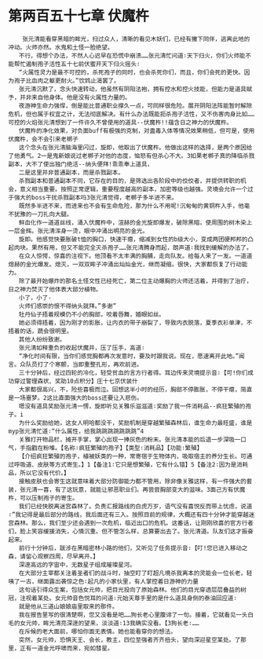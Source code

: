 # 第两百五十七章 伏魔杵
        张元清能看穿黑暗的眸光，扫过众人，清晰的看见木妖们，已经有撇下同伴，逃离此地的冲动。火师亦然。水鬼和土怪一脸绝望。
       不行，得想个办法，不然人心迟早在恐慌中崩溃……张元清忙问道∶天下归火，你们火师能不能帮忙遏制孢子活性五十七前伏蜜开天下归火摇头∶
       “火属性灵力是最不可控的，杀死孢子的同时，也会杀死你们，而且，你们会死的更快。因为孢子比血肉之躯更耐火。”饮鸩止渴罢了。
       张元清沉默了，念头快速转动，他虽然有阴阳法袍，拥有控水和控火技能，但能力是道具赋予，并非来自他身体。他是没有火属性力量的。
       夜游神生命力强悍，倒是能比普通职业撑久一点，可同样很危险。展开阴阳法阵能暂时解除危机，但也属于权宜之计，无法彻底解决。有什么办法既能扼杀孢子活性，又不伤害肉身比如……可控的火焰张元清想到了一件许久不曾使用的道具--伏魔杵!!蕴含日之神力的伏魔杵。
       伏魔杵的净化效果，对负面buff有极强的克制，对蛊毒入体等情况效果稍低，但可是，使用伏魔杵，会不会引来老梆子
       这个念头在张元清脑海里闪过，旋即，他取出了伏魔杵。他做出这样的选择，是两个原因给了他勇气。2一是鬼新娘说过老梆子对他的态度，恼怒有但杀心不大。3如果老梆子真的降临杀戮副本，大不了使出独门绝活--纳头便拜!乖乖奉上道具，
       二是这里并非普通副本，而是杀戮副本。
       杀戮副本和普通副本不同，它存在的目的，是筛选出各阶段中的佼佼者，并提供转职的机会，意义相当重要。按照正常逻辑，重要程度越高的副本，加密等级也越强。灵境会允许一个过于强大的boss干扰杀戮副本吗3张元清觉得，老梆子多半进不来。
       既然多半进不来，而进来也不会有生命危险，那为什么不用呢!沉甸甸的黄铜杵入手，他毫不犹豫的一刀扎向大腿。
       鲜血化作一道道丝线，涌入伏魔杵中，渲赫的金光旋即爆发，破除黑暗，使周围的树木染上一层金辉。张元清浑身一烫，眼中冲涌出明亮的金光。
       旋即。他感觉快要胀破t恤的胸口，快速干瘪，缩减到女性的b级大小，变成两团硬邦邦的凸起肉块。果然有用，但又不能完全灭杀孢子……张元清腾身而起，朗声道∶我找到缓解的办法了。
       在众人惊愕，惊喜的注视下。他顶看不太丰满的胸脯，走向队友。给每人来了一发。一道道煊赫的金光爆发。熄灭，一双双眸子冲涌出灿灿金光，继而凝缩。很快，大家都恢复了行动能力。
       除了最开始爆炸的那名土怪文性已经死亡，第二位主动爆胸的火师还活着，并得到了治疗，日之神力焚灭了他体表大部分植物。
       小了，小了-
       火师们感崇的恨不得纳头就拜。”多谢”
       牡丹仙子捂着规模仍不小的胸部，咬着唇舞，婚眼如丝。
       她必须得捂着，因为刚才的影胀，让内衣的带子崩裂了，导致内衣脱落，夏季衣衫单津，不捂着的话，蔬会很明里。
       其他人纷纷致谢。
       张元清如释重负的收起伏魔并，压了压手，高道∶
       “净化时间有限，当你们感觉胸都再次发意时，要及时跟我说。现在，愿速离开此地。”闻言。众队员打了个寒颤，当即重整孔形，再欢前进。
       三十分钟后，经过四轮的冷化，轻受贫血的言方行者得。耳边传来灵境提示音∶【可!你们成功穿过警理森状、奖助10点积分】庄十七京伏装什
       大家都很高兴，不，险些喜极而泣。回想这半小时的经历，胸部不停膨胀，不停干瘪，简直是一场噩梦。2这比直面强大的boss还要让入悲伤。
       嗯没有道具奖励张元清一愣，旋即听见关雅乐滋滋道∶奖励了我一件消耗品--疯狂繁殖的孢子。i
       为什么奖励给她，这女人明哈都没干，奖励机制是穿越繁殖森林后，谁生命力最旺盛，谁是myp张元清忙道∶“什么属性，给我跳跳跳跳跳跳跳”4
       关雅打开物品栏，摊开手掌，掌心出现一捧灰色的粉末。张元清本能的后退一步深吸一口气，手指戳在粉堆。【名称∶疯狂繁殖的孢子】【类型∶消耗品】【功能∶繁殖】
       【介绍疯狂繁殖的孢子，植被妖类的一种，常寄宿于生物体内，吸取宿主的养分生长。可通过呼吸道、皮肤等方式寄生。】1【备注1∶它只是想繁殖，它有什么错】5【备注2∶因为是消耗品，所以它没有代价。】
       接触皮肤也会寄生这就意味着大部分防御能力都不管用，除非像关雅这样，有一件强大的套装，张元清一喜，有了这玩意，就能让邪恶职业们。再尝尝胸部变大的滋味。3面己方有伏魔杵，可以压制孢子的寄生。
       我们已经快脱离迷宫森林了。负责汇报路线的白虎万岁，语气没有喜悦反而带上忧虑，说道∶”我记得是最后部分的路线，我后面还有三入。按照目前的规律，大概还有四十分钟才能穿越迷宫森林。那么，我们至少还会遇到一次危机，临近出口的危机。这番话，让刚刚欣喜的官方行者们，脸上笑容缓援消失，心情沉重。但不管怎么样，总算要出去了。张元清道。队友们这才振奋起来。
       前行十分钟后，跋涉在黑暗密林小路的他们，又听见了任务提示音∶【叮!您已进入移动之森，请留心观察四周，尽早离开。】
       深邃高远的字宙中，无数星子组成璀璨星河。
       在大部分主宰都关注着圣者们的战斗时，抽空盯了盯超凡境杀我离本的灵能会一位长老，轻咦了一古，继面露出袭惊之色∶起凡的小家伙里，有人掌控着日游神的力量
       这句话引得众生案，包括女元帅，把目光投向了原始森林。他们的目光穿透层层叠益的树冠，注视着某处。女元帅音色悦耳的问道∶元始天尊手里的是什么道具身侧的泰油回应道∶
       就是他从三道山娘娘庙里取来的那件。
       我在报告里写的很清楚啊，您又没看是吧……狗长老心里腹诽了一句。接着，它就看见一头白毛的女元帅，眸光清亮深邃的望来，淡淡道∶13我确实没看。【3狗长老∶……
       在斥候的老大面前，哪怕你面无表情。她也能看穿你的想法。
       突然，女元帅，恐惧天王、会长，教主，四位至强者齐齐扭头，望向深迎星空某处。了那里，正有一道金光呼啸而来，宛如彗星。
